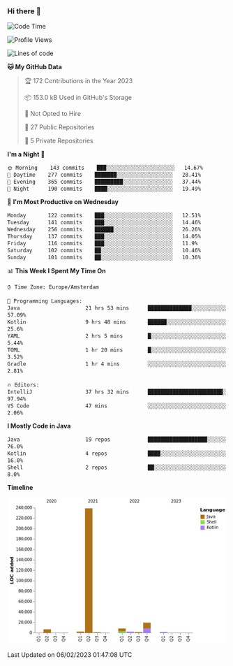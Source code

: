 ### Hi there 👋


<!--START_SECTION:waka-->
![Code Time](http://img.shields.io/badge/Code%20Time-2%2C987%20hrs%2013%20mins-blue)

![Profile Views](http://img.shields.io/badge/Profile%20Views-2-blue)

![Lines of code](https://img.shields.io/badge/From%20Hello%20World%20I%27ve%20Written-281%20Thousand%20lines%20of%20code-blue)

**🐱 My GitHub Data** 

> 🏆 172 Contributions in the Year 2023
 > 
> 📦 153.0 kB Used in GitHub's Storage 
 > 
> 🚫 Not Opted to Hire
 > 
> 📜 27 Public Repositories 
 > 
> 🔑 5 Private Repositories  
 > 
**I'm a Night 🦉** 

```text
🌞 Morning    143 commits    ███░░░░░░░░░░░░░░░░░░░░░░   14.67% 
🌆 Daytime    277 commits    ███████░░░░░░░░░░░░░░░░░░   28.41% 
🌃 Evening    365 commits    █████████░░░░░░░░░░░░░░░░   37.44% 
🌙 Night      190 commits    ████░░░░░░░░░░░░░░░░░░░░░   19.49%

```
📅 **I'm Most Productive on Wednesday** 

```text
Monday       122 commits    ███░░░░░░░░░░░░░░░░░░░░░░   12.51% 
Tuesday      141 commits    ███░░░░░░░░░░░░░░░░░░░░░░   14.46% 
Wednesday    256 commits    ██████░░░░░░░░░░░░░░░░░░░   26.26% 
Thursday     137 commits    ███░░░░░░░░░░░░░░░░░░░░░░   14.05% 
Friday       116 commits    ███░░░░░░░░░░░░░░░░░░░░░░   11.9% 
Saturday     102 commits    ██░░░░░░░░░░░░░░░░░░░░░░░   10.46% 
Sunday       101 commits    ██░░░░░░░░░░░░░░░░░░░░░░░   10.36%

```


📊 **This Week I Spent My Time On** 

```text
⌚︎ Time Zone: Europe/Amsterdam

💬 Programming Languages: 
Java                     21 hrs 53 mins      ██████████████░░░░░░░░░░░   57.09% 
Kotlin                   9 hrs 48 mins       ██████░░░░░░░░░░░░░░░░░░░   25.6% 
YAML                     2 hrs 5 mins        █░░░░░░░░░░░░░░░░░░░░░░░░   5.44% 
TOML                     1 hr 20 mins        █░░░░░░░░░░░░░░░░░░░░░░░░   3.52% 
Gradle                   1 hr 4 mins         ░░░░░░░░░░░░░░░░░░░░░░░░░   2.81%

🔥 Editors: 
IntelliJ                 37 hrs 32 mins      ████████████████████████░   97.94% 
VS Code                  47 mins             ░░░░░░░░░░░░░░░░░░░░░░░░░   2.06%

```

**I Mostly Code in Java** 

```text
Java                     19 repos            ███████████████████░░░░░░   76.0% 
Kotlin                   4 repos             ████░░░░░░░░░░░░░░░░░░░░░   16.0% 
Shell                    2 repos             ██░░░░░░░░░░░░░░░░░░░░░░░   8.0%

```


**Timeline**

![Chart not found](https://raw.githubusercontent.com/powercasgamer/powercasgamer/master/charts/bar_graph.png) 


 Last Updated on 06/02/2023 01:47:08 UTC
<!--END_SECTION:waka-->
